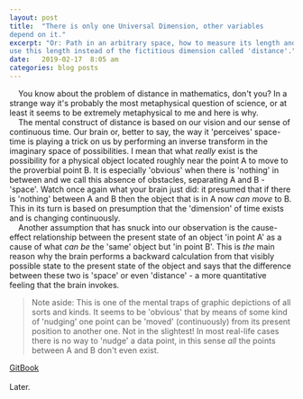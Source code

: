 ```yaml
---
layout: post
title:  "There is only one Universal Dimension, other variables
depend on it."
excerpt: "Or: Path in an arbitrary space, how to measure its length and how to
use this length instead of the fictitious dimension called 'distance'."
date:   2019-02-17  8:05 am
categories: blog posts
---
```


&nbsp;&nbsp;&nbsp;&nbsp;You know about the problem of distance in mathematics, don't you? In a strange way it's probably the most metaphysical question of science, or at least it seems to be extremely metaphysical to me and here is why.<br>
&nbsp;&nbsp;&nbsp;&nbsp;The mental construct of distance is based on our vision and our sense of continuous time. Our brain or, better to say, the way it 'perceives' space-time is playing a trick on us by performing an inverse transform in the imaginary space of possibilities. I mean that what _really_ exist is the possibility for a physical object located roughly near the point A to move to the proverbial point B. It is especially 'obvious' when there is 'nothing' in between and we call this absence of obstacles, separating A and B - 'space'. Watch once again what your brain just did: it presumed that if there is 'nothing' between A and B then the object that is in A now _can_ _move_ to B. This in its turn is based on presumption that the 'dimension' of time exists and is changing continuously.<br>
&nbsp;&nbsp;&nbsp;&nbsp;Another assumption that has snuck into our observation is the cause-effect relationship between the present state of an object 'in point A' as a cause of what _can be_ the 'same' object but 'in point B'. This is _the_ main reason why the brain performs a backward calculation from that
visibly possible state to the present state of the object and says that the difference between these two is 'space' or even 'distance' - a more quantitative feeling that the brain invokes.<br>
> Note aside: This is one of the mental traps of graphic depictions of all sorts and kinds. It seems to be 'obvious' that by means of some kind of 'nudging' one point can be 'moved' (continuously) from its present position to another one. Not in the slightest! In most real-life cases there is no way to 'nudge' a data point, in this sense _all_ the points between A and B don't even exist.

 [GitBook](https://alxfed.gitbook.io)
<br><br>
Later.
